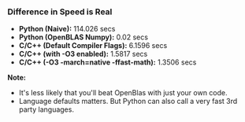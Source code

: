 ### Difference in Speed is Real

- **Python (Naive):** 114.026 secs
- **Python (OpenBLAS Numpy):** 0.02 secs
- **C/C++ (Default Compiler Flags):** 6.1596 secs
- **C/C++ (with -O3 enabled):** 1.5817 secs
- **C/C++ (-O3 -march=native -ffast-math):** 1.3506 secs


**Note:**
- It's less likely that you'll beat OpenBlas with just your own code.
- Language defaults matters. But Python can also call a very fast 3rd party languages.